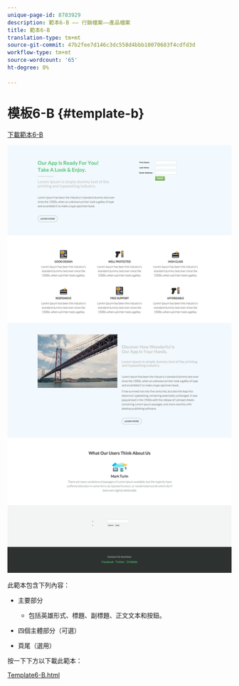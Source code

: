 ```yaml
---
unique-page-id: 8783929
description: 範本6-B —— 行銷檔案——產品檔案
title: 範本6-B
translation-type: tm+mt
source-git-commit: 47b2fee7d146c3dc558d4bbb10070683f4cdfd3d
workflow-type: tm+mt
source-wordcount: '65'
ht-degree: 0%

---
```



# 模板6-B {#template-b}

[下載範本6-B](http://docs.marketo.com/download/attachments/8783929/template-6b.html?version=1&amp;modificationdate=1437693110000&amp;api=v2)

![](assets/image2015-7-29-11-3a33-3a2.png)

此範本包含下列內容：

* 主要部分

   * 包括英雄形式、標題、副標題、正文文本和按鈕。

* 四個主體部分（可選）
* 頁尾（選用）

按一下下方以下載此範本：

[Template6-B.html](http://docs.marketo.com/download/attachments/8783929/template-6b.html?version=1&amp;modificationdate=1437693110000&amp;api=v2)
